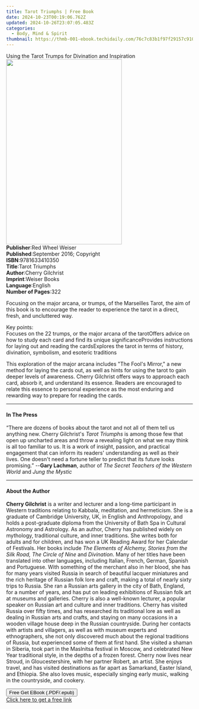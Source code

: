 ```yaml
---
title: Tarot Triumphs | Free Book
date: 2024-10-23T00:19:06.762Z
updated: 2024-10-26T23:07:05.483Z
categories:
  - Body, Mind & Spirit
thumbnail: https://thmb-001-ebook.techidaily.com/76c7c83b1f97f29157c91016cf80e61f36b74811bbea2e11ef9fa4b072ce068e.jpg
---
```

<main id="book-container">
  <div class="flex flex-col">
    <div class="book-brief flex-1 py-6 px-4 sm:p-6 md:py-10 md:px-8">
      <!-- brief-->
      <div class="book-brief-main">
        Using the Tarot Trumps for Divination and Inspiration
      </div>
    </div>
    <div
      class="book-meta-info flex-1 grid gap-4 col-start-1 col-end-3 row-start-1 sm:mb-6 sm:grid-cols-4 lg:gap-6 lg:col-start-2 lg:row-end-6 lg:row-span-6 lg:mb-0"
    >
      <div
        class="book-meta-info-left place-content-center mt-4 p-4 text-sm leading-6 col-start-2 col-span-2 dark:text-slate-400"
      >
        <img
          class="w-full h-500 object-cover rounded-lg sm:h-255 sm:col-span-2 lg:col-span-full"
          src="https://img-001-ebook.techidaily.com/034180cabe901c3356962c2eb1217e1d30b4b0b35dd4bb301a13a26f2e3a145f.jpg"
          alt=""
          width="312"
          height="500"
        />
      </div>
      <div
        class="book-meta-info-right mt-2 col-start-1 row-start-2 col-span-3 self-center"
      >
        <!-- meta data  -->
        <div class="flex flex-col px-4 md:px-8">
          <div class="flex-1">
            <strong>Publisher</strong>:<span class="px-2"
              >Red Wheel Weiser</span
            >
          </div>
          <div class="flex-1">
            <strong>Published</strong>:<span class="px-2"
              >September 2016; Copyright</span
            >
          </div>
          <div class="flex-1">
            <strong>ISBN</strong>:<span class="px-2">9781633410350</span>
          </div>
          <div class="flex-1">
            <strong>Title</strong>:<span class="px-2">Tarot Triumphs</span>
          </div>
          <div class="flex-1">
            <strong>Author</strong>:<span class="px-2">Cherry Gilchrist</span>
          </div>
          <div class="flex-1">
            <strong>Imprint</strong>:<span class="px-2">Weiser Books</span>
          </div>
          <div class="flex-1">
            <strong>Language</strong>:<span class="px-2">English</span>
          </div>
          <div class="flex-1">
            <strong>Number of Pages</strong>:<span class="px-2">322</span>
          </div>
        </div>
      </div>
    </div>
    <div class="book-description flex-1 py-6 px-4 sm:p-6 md:py-10 md:px-8">
      <div class="book-description-main">
        <div accordion-content="" id="description">
          <p>
            Focusing on the major arcana, or trumps, of the Marseilles Tarot,
            the aim of this book is to encourage the reader to experience the
            tarot in a direct, fresh, and uncluttered way.
          </p>
          <p>
            Key points:<br />Focuses on the 22 trumps, or the major arcana of
            the tarotOffers advice on how to study each card and find its unique
            significanceProvides instructions for laying out and reading the
            cardsExplores the tarot in terms of history, divination, symbolism,
            and esoteric traditions
          </p>
          <p>
            This exploration of the major arcana includes "The Fool's Mirror," a
            new method for laying the cards out, as well as hints for using the
            tarot to gain deeper levels of awareness. Cherry Gilchrist offers
            ways to approach each card, absorb it, and understand its essence.
            Readers are encouraged to relate this essence to personal experience
            as the most enduring and rewarding way to prepare for reading the
            cards.
          </p>
        </div>
      </div>
    </div>
    <div class="book-excerpts flex-1 py-6 px-4 sm:p-6 md:py-10 md:px-8">
      <!-- excerpts-->
      <div class="book-excerpts-main">
        <hr />
        <h4 class="placeholder placeholder-heading">
          <span>In The Press</span>
        </h4>
        <p>
          “There are dozens of books about the tarot and not all of them tell us
          anything new. Cherry Gilchrist's <i>Tarot Triumphs </i>is among those
          few that open up uncharted areas and throw a revealing light on what
          we may think is all too familiar to us. It is a work of insight,
          passion, and practical engagement that can inform its readers'
          understanding as well as their lives. One doesn't need a fortune
          teller to predict that its future looks promising.” --<b
            >Gary Lachman</b
          >, author of <i>The Secret Teachers of the Western World </i>and
          <i>Jung the Mystic</i>
        </p>
      </div>
    </div>
    <div class="book-about-author flex-1 py-6 px-4 sm:p-6 md:py-10 md:px-8">
      <!-- about author-->
      <div class="book-main-author-main">
        <hr />
        <h4 class="placeholder placeholder-heading">
          <span>About the Author</span>
        </h4>
        <p>
          <b>Cherry Gilchrist</b> is a writer and lecturer and a long-time
          participant in Western traditions relating to Kabbala, meditation, and
          hermeticism. She is a graduate of Cambridge University, UK, in English
          and Anthropology, and holds a post-graduate diploma from the
          University of Bath Spa in Cultural Astronomy and Astrology. As an
          author, Cherry has published widely on mythology, traditional culture,
          and inner traditions. She writes both for adults and for children, and
          has won a UK Reading Award for her Calendar of Festivals. Her books
          include
          <i
            >The Elements of Alchemy, Stories from the Silk Road, The Circle of
            Nine </i
          >and <i>Divination</i>. Many of her titles have been translated into
          other languages, including Italian, French, German, Spanish and
          Portuguese. With something of the merchant also in her blood, she has
          for many years visited Russia in search of beautiful lacquer
          miniatures and the rich heritage of Russian folk lore and craft,
          making a total of nearly sixty trips to Russia. She ran a Russian arts
          gallery in the city of Bath, England, for a number of years, and has
          put on leading exhibitions of Russian folk art at museums and
          galleries. Cherry is also a well-known lecturer, a popular speaker on
          Russian art and culture and inner traditions. Cherry has visited
          Russia over fifty times, and has researched its traditional lore as
          well as dealing in Russian arts and crafts, and staying on many
          occasions in a wooden village house deep in the Russian countryside.
          During her contacts with artists and villagers, as well as with museum
          experts and ethnographers, she not only discovered much about the
          regional traditions of Russia, but experienced some of them at first
          hand. She visited a shaman in Siberia, took part in the Maslnitsa
          festival in Moscow, and celebrated New Year traditional style, in the
          depths of a frozen forest. Cherry now lives near Stroud, in
          Gloucestershire, with her partner Robert, an artist. She enjoys
          travel, and has visited destinations as far apart as Samarkand, Easter
          Island, and Ethiopia. She also loves music, especially singing early
          music, walking in the countryside, and cookery.
        </p>
      </div>
    </div>
    <div class="book-free-get flex-1 py-6 px-4 sm:p-6 md:py-10 md:px-8">
      <button
        id="btn-free-get"
        class="bg-blue-500 hover:bg-blue-700 text-white font-bold py-2 px-4 rounded"
      >
        Free Get EBook (.PDF/.epub)
      </button>
      <div id="countdown-display" class="px-2 text-lg mt-2"></div>
      <a
        id="free-link"
        class="hidden bg-blue-500 hover:bg-blue-700 text-white font-bold py-2 px-4 rounded"
        href="https://www.ebooks.com/en-us/book/2650226/tarot-triumphs/cherry-gilchrist/"
        target="_blank"
        >Click here to get a free link</a
      >
    </div>
    <script>
      let countdownTime = 0;
      let countdownInterval = null;
      document
        .getElementById('btn-free-get')
        .addEventListener('click', startCountdown);
      function startCountdown() {
        countdownTime = new Date().getTime() + 60000 * 3;
        countdownInterval = setInterval(updateCountdown, 1000);
        document.getElementById('btn-free-get').disabled = true;
        document
          .getElementById('btn-free-get')
          .classList.add('bg-gray-500', 'cursor-not-allowed');
      }
      function updateCountdown() {
        let currentTime = new Date().getTime();
        let timeLeft = countdownTime - currentTime;
        let secondsLeft = Math.floor(timeLeft / 1000);
        document.getElementById('countdown-display').innerHTML =
          `Remaining time: ${secondsLeft} seconds.`;
        if (secondsLeft <= 0) {
          clearInterval(countdownInterval);
          document.getElementById('btn-free-get').classList.add('hidden');
          document.getElementById('free-link').classList.remove('hidden');
          document.getElementById('countdown-display').innerHTML = '';
        }
      }
    </script>
  </div>
</main>

<ins class="adsbygoogle"
      style="display:block"
      data-ad-client="ca-pub-7571918770474297"
      data-ad-slot="8358498916"
      data-ad-format="auto"
      data-full-width-responsive="true"></ins>
    